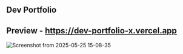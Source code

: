 ## Dev Portfolio

## Preview - https://dev-portfolio-x.vercel.app

![Screenshot from 2025-05-25 15-08-35](https://github.com/user-attachments/assets/34c262ba-d406-411e-90fc-7ecc04de427b)
